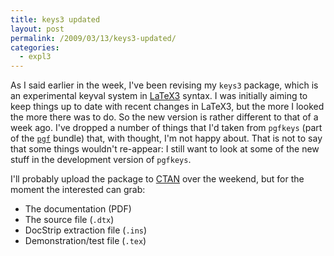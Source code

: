 ```yaml
---
title: keys3 updated
layout: post
permalink: /2009/03/13/keys3-updated/
categories:
  - expl3
---
```

As I said earlier in the week, I've been revising my `keys3` package, which is an experimental keyval system in [LaTeX3](https://www.latex-project.org/latex3.html) syntax. I was initially aiming to keep things up to date with recent changes in LaTeX3, but the more I looked the more there was to do. So the new version is rather different to that of a week ago. I've dropped a number of things that I'd taken from `pgfkeys` (part of the [`pgf`](https://ctan.org/pkg/pgf) bundle) that, with thought, I'm not happy about. That is not to say that some things wouldn't re-appear: I still want to look at some of the new stuff in the development version of `pgfkeys`.

I'll probably upload the package to [CTAN](https://www.ctan.org) over the weekend, but for the moment the interested can grab:

- The documentation (PDF)
- The source file (`.dtx`)
- DocStrip extraction file (`.ins`)
- Demonstration/test file (`.tex`)
